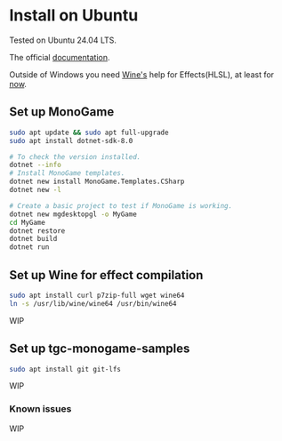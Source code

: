 # Install on Ubuntu

Tested on Ubuntu 24.04 LTS.

The official [documentation](https://docs.monogame.net/articles/getting_started/1_setting_up_your_os_for_development_ubuntu.html).

Outside of Windows you need [Wine's](https://www.winehq.org) help for Effects(HLSL), at least for [now](https://github.com/MonoGame/MonoGame/issues/2167).

## Set up MonoGame

```bash
sudo apt update && sudo apt full-upgrade
sudo apt install dotnet-sdk-8.0
```

```bash
# To check the version installed.
dotnet --info
# Install MonoGame templates.
dotnet new install MonoGame.Templates.CSharp
dotnet new -l

# Create a basic project to test if MonoGame is working.
dotnet new mgdesktopgl -o MyGame
cd MyGame
dotnet restore
dotnet build
dotnet run
```

## Set up Wine for effect compilation

```bash
sudo apt install curl p7zip-full wget wine64
ln -s /usr/lib/wine/wine64 /usr/bin/wine64
```

WIP

## Set up tgc-monogame-samples

```bash
sudo apt install git git-lfs
```

WIP

### Known issues

WIP
